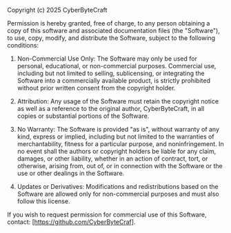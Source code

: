Copyright (c) 2025 CyberByteCraft

Permission is hereby granted, free of charge, to any person obtaining a copy
of this software and associated documentation files (the "Software"), to use,
copy, modify, and distribute the Software, subject to the following conditions:

1. Non-Commercial Use Only: The Software may only be used for personal,
   educational, or non-commercial purposes. Commercial use, including but not
   limited to selling, sublicensing, or integrating the Software into a
   commercially available product, is strictly prohibited without prior written
   consent from the copyright holder.

2. Attribution: Any usage of the Software must retain the copyright notice as
   well as a reference to the original author, CyberByteCraft, in all copies
   or substantial portions of the Software.

3. No Warranty: The Software is provided "as is", without warranty of any kind,
   express or implied, including but not limited to the warranties of
   merchantability, fitness for a particular purpose, and noninfringement. In
   no event shall the authors or copyright holders be liable for any claim,
   damages, or other liability, whether in an action of contract, tort, or
   otherwise, arising from, out of, or in connection with the Software or the
   use or other dealings in the Software.

4. Updates or Derivatives: Modifications and redistributions based on the
   Software are allowed only for non-commercial purposes and must also follow
   this license.

If you wish to request permission for commercial use of this Software,
contact: [https://github.com/CyberByteCraf].